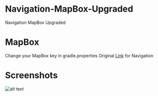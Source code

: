 # Navigation-MapBox-Upgraded
Navigation MapBox Upgraded

# MapBox
Change your MapBox key in gradle.properties
Original [Link](https://docs.mapbox.com/android/navigation/examples/turn-by-turn-experience/) for Navigation

# Screenshots 

![alt text](https://github.com/orbitalsonic/Navigation-MapBox-Upgraded/blob/master/Screenshots/Screenshot_1.jpg?raw=true)
